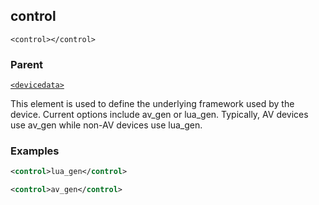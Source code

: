 ## control

`<control></control>`


### Parent

[`<devicedata>`][1]


This element is used to define the underlying framework used by the device. Current options include av\_gen or lua\_gen. Typically, AV devices use av_gen while non-AV devices use lua\_gen.


### Examples

```xml
<control>lua_gen</control>
```

```xml
<control>av_gen</control>
```

[1]:	https://snap-one.github.io/docs-driverworks-xml/#devicedata